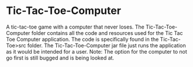 # Tic-Tac-Toe-Computer
A tic-tac-toe game with a computer that never loses.
The Tic-Tac-Toe-Computer folder contains all the code and resources used for the Tic Tac Toe Computer application. The code is specifically found in the Tic-Tac-Toe>src folder.
The Tic-Tac-Toe-Computer jar file just runs the application as it would be intended for a user.
Note: The option for the computer to not go first is still bugged and is being looked at.
